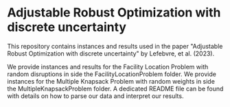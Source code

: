 # Adjustable Robust Optimization with discrete uncertainty

This repository contains instances and results used in the paper "Adjustable Robust Optimization with discrete uncertainty" by Lefebvre, et al. (2023).

We provide instances and results for the Facility Location Problem with random disruptions in side the FacilityLocationProblem folder. 
We provide instances for the Multiple Knapsack Problem with random weights in side the MultipleKnapsackProblem folder. 
A dedicated README file can be found with details on how to parse our data and interpret our results.

